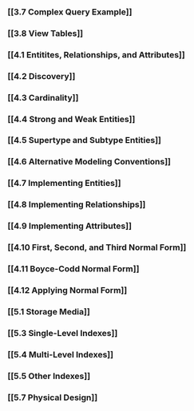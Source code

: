 ### [[3.7 Complex Query Example]]

### [[3.8 View Tables]]

### [[4.1 Entitites, Relationships, and Attributes]]

### [[4.2 Discovery]]

### [[4.3 Cardinality]]

### [[4.4 Strong and Weak Entities]]

### [[4.5 Supertype and Subtype Entities]]

### [[4.6 Alternative Modeling Conventions]]

### [[4.7 Implementing Entities]]

### [[4.8 Implementing Relationships]]

### [[4.9 Implementing Attributes]]

### [[4.10 First, Second, and Third Normal Form]]

### [[4.11 Boyce-Codd Normal Form]]

### [[4.12 Applying Normal Form]]

### [[5.1 Storage Media]]

### [[5.3 Single-Level Indexes]]

### [[5.4 Multi-Level Indexes]]

### [[5.5 Other Indexes]]

### [[5.7 Physical Design]]





















